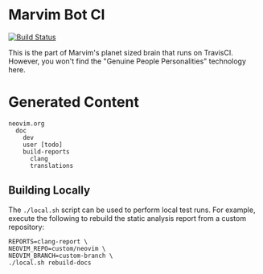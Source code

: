 Marvim Bot CI
=============

[![Build Status](https://travis-ci.org/neovim/bot-ci.svg?branch=master)](https://travis-ci.org/neovim/bot-ci)

This is the part of Marvim's planet sized brain that runs on TravisCI.
However, you won't find the "Genuine People Personalities" technology here.

Generated Content
=================

```
neovim.org
  doc
    dev
    user [todo]
    build-reports
      clang
      translations
```

Building Locally
----------------

The `./local.sh` script can be used to perform local test runs. For example, execute the following to rebuild the static analysis report from a custom repository:

```
REPORTS=clang-report \
NEOVIM_REPO=custom/neovim \
NEOVIM_BRANCH=custom-branch \
./local.sh rebuild-docs
```
